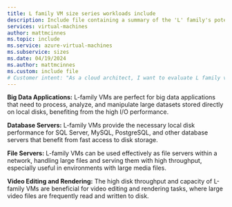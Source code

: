 ```yaml
---
title: L family VM size series workloads include
description: Include file containing a summary of the 'L' family's potential workloads.
services: virtual-machines
author: mattmcinnes
ms.topic: include
ms.service: azure-virtual-machines
ms.subservice: sizes
ms.date: 04/19/2024
ms.author: mattmcinnes
ms.custom: include file
# Customer intent: "As a cloud architect, I want to evaluate L family virtual machine sizes, so that I can determine their suitability for big data applications, database servers, file servers, and video editing workloads in my organization."
---
```

**Big Data Applications:** L-family VMs are perfect for big data applications that need to process, analyze, and manipulate large datasets stored directly on local disks, benefiting from the high I/O performance.

**Database Servers:** L-family VMs provide the necessary local disk performance for SQL Server, MySQL, PostgreSQL, and other database servers that benefit from fast access to disk storage.

**File Servers:** L-family VMs can be used effectively as file servers within a network, handling large files and serving them with high throughput, especially useful in environments with large media files.

**Video Editing and Rendering:** The high disk throughput and capacity of L-family VMs are beneficial for video editing and rendering tasks, where large video files are frequently read and written to disk.